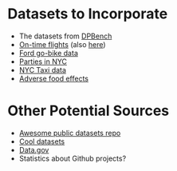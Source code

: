 # Datasets to Incorporate

- The datasets from [DPBench](https://people.cs.umass.edu/~miklau/assets/pubs/dp/hay16principled.pdf)
- [On-time flights](https://www.transtats.bts.gov/Tables.asp?DB_ID=120) (also [here](http://stat-computing.org/dataexpo/2009/the-data.html))
- [Ford go-bike data](https://s3.amazonaws.com/fordgobike-data/index.html)
- [Parties in NYC](https://www.kaggle.com/somesnm/partynyc#party_in_nyc.csv)
- [NYC Taxi data](http://www.nyc.gov/html/tlc/html/about/trip_record_data.shtml)
- [Adverse food effects](https://www.kaggle.com/fda/adverse-food-events)


# Other Potential Sources

- [Awesome public datasets repo](https://github.com/awesomedata/awesome-public-datasets)
- [Cool datasets](https://www.cooldatasets.com/)
- [Data.gov](https://www.data.gov/)
- Statistics about Github projects?
